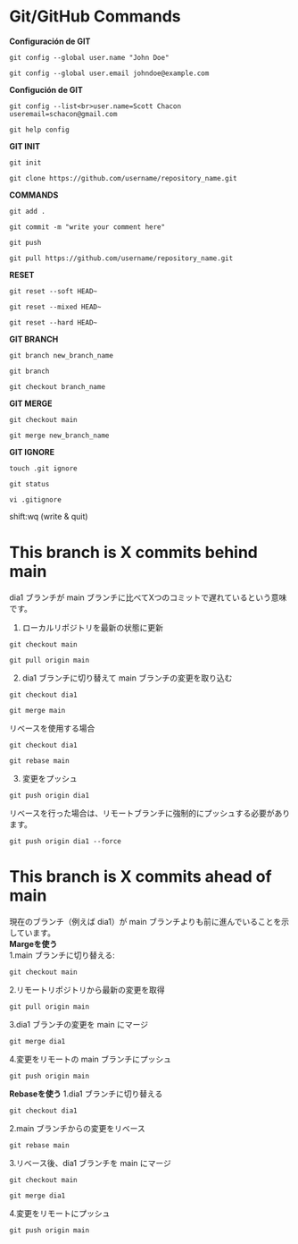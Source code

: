 # Git/GitHub Commands

**Configuración de GIT**
```
git config --global user.name "John Doe"
```
```
git config --global user.email johndoe@example.com
```

**Configución de GIT**
```
git config --list<br>user.name=Scott Chacon useremail=schacon@gmail.com
```
```
git help config
```

**GIT INIT**
```
git init
```
```
git clone https://github.com/username/repository_name.git
```

**COMMANDS**
```
git add .
```
```
git commit -m "write your comment here"
```
```
git push
```
```
git pull https://github.com/username/repository_name.git
```

**RESET**
```
git reset --soft HEAD~
```
```
git reset --mixed HEAD~
```
```
git reset --hard HEAD~
```

**GIT BRANCH**
```
git branch new_branch_name
```
```
git branch
```
```
git checkout branch_name
```

**GIT MERGE**
```
git checkout main
```
```
git merge new_branch_name
```

**GIT IGNORE**
```
touch .git ignore
```
```
git status
```
```
vi .gitignore
```
shift:wq (write & quit)


# This branch is X commits behind main
dia1 ブランチが main ブランチに比べてXつのコミットで遅れているという意味です。  
1. ローカルリポジトリを最新の状態に更新
```
git checkout main
```
```
git pull origin main
```
2. dia1 ブランチに切り替えて main ブランチの変更を取り込む
```
git checkout dia1
```
```
git merge main
```
リベースを使用する場合
```
git checkout dia1
```
```
git rebase main
```
3. 変更をプッシュ
```
git push origin dia1
```
リベースを行った場合は、リモートブランチに強制的にプッシュする必要があります。
```
git push origin dia1 --force
```
# This branch is X commits ahead of main
現在のブランチ（例えば dia1）が main ブランチよりも前に進んでいることを示しています。  
**Margeを使う**  
1.main ブランチに切り替える:
```
git checkout main
```
2.リモートリポジトリから最新の変更を取得
```
git pull origin main
```
3.dia1 ブランチの変更を main にマージ
```
git merge dia1
```
4.変更をリモートの main ブランチにプッシュ
```
git push origin main
```
**Rebaseを使う**
1.dia1 ブランチに切り替える
```
git checkout dia1
```
2.main ブランチからの変更をリベース
```
git rebase main
```
3.リベース後、dia1 ブランチを main にマージ
```
git checkout main
```
```
git merge dia1
```
4.変更をリモートにプッシュ
```
git push origin main
```
